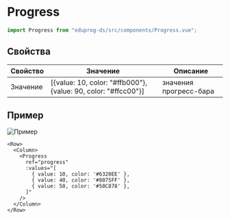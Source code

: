 # Progress

```js
import Progress from "eduprog-ds/src/components/Progress.vue";
```

## Свойства

| Свойство | Значение                                                       | Описание               |
| -------- | -------------------------------------------------------------- | ---------------------- |
| Значение | [{value: 10, color: "#ffb000"}, {value: 90, color: "#ffcc00"}] | значения прогресс-бара |

## Пример

![Пример](https://i.imgur.com/DXTWPlW.png)

```vue
<Row>
  <Column>
    <Progress
      ref="progress"
      :values="[
        { value: 10, color: '#6320EE' },
        { value: 40, color: '#8075FF' },
        { value: 50, color: '#50C878' },
      ]"
    />
  </Column>
</Row>
```
